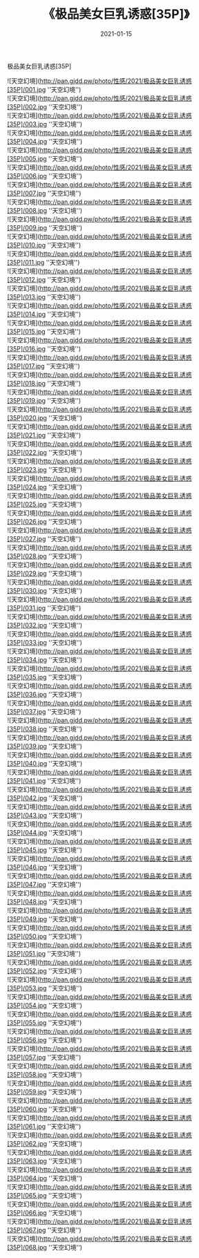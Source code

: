 ﻿---
layout: post
title:  《极品美女巨乳诱惑[35P]》
date:   2021-01-15
img: http://pan.gjdd.pw/photo/性感/2021/极品美女巨乳诱惑[35P]/000.jpg
categories: [美女, 性感, 泳衣]
---

极品美女巨乳诱惑[35P]



![天空幻境](http://pan.gjdd.pw/photo/性感/2021/极品美女巨乳诱惑[35P]/001.jpg ''天空幻境'') <br>
![天空幻境](http://pan.gjdd.pw/photo/性感/2021/极品美女巨乳诱惑[35P]/002.jpg ''天空幻境'') <br>
![天空幻境](http://pan.gjdd.pw/photo/性感/2021/极品美女巨乳诱惑[35P]/003.jpg ''天空幻境'') <br>
![天空幻境](http://pan.gjdd.pw/photo/性感/2021/极品美女巨乳诱惑[35P]/004.jpg ''天空幻境'') <br>
![天空幻境](http://pan.gjdd.pw/photo/性感/2021/极品美女巨乳诱惑[35P]/005.jpg ''天空幻境'') <br>
![天空幻境](http://pan.gjdd.pw/photo/性感/2021/极品美女巨乳诱惑[35P]/006.jpg ''天空幻境'') <br>
![天空幻境](http://pan.gjdd.pw/photo/性感/2021/极品美女巨乳诱惑[35P]/007.jpg ''天空幻境'') <br>
![天空幻境](http://pan.gjdd.pw/photo/性感/2021/极品美女巨乳诱惑[35P]/008.jpg ''天空幻境'') <br>
![天空幻境](http://pan.gjdd.pw/photo/性感/2021/极品美女巨乳诱惑[35P]/009.jpg ''天空幻境'') <br>
![天空幻境](http://pan.gjdd.pw/photo/性感/2021/极品美女巨乳诱惑[35P]/010.jpg ''天空幻境'') <br>
![天空幻境](http://pan.gjdd.pw/photo/性感/2021/极品美女巨乳诱惑[35P]/011.jpg ''天空幻境'') <br>
![天空幻境](http://pan.gjdd.pw/photo/性感/2021/极品美女巨乳诱惑[35P]/012.jpg ''天空幻境'') <br>
![天空幻境](http://pan.gjdd.pw/photo/性感/2021/极品美女巨乳诱惑[35P]/013.jpg ''天空幻境'') <br>
![天空幻境](http://pan.gjdd.pw/photo/性感/2021/极品美女巨乳诱惑[35P]/014.jpg ''天空幻境'') <br>
![天空幻境](http://pan.gjdd.pw/photo/性感/2021/极品美女巨乳诱惑[35P]/015.jpg ''天空幻境'') <br>
![天空幻境](http://pan.gjdd.pw/photo/性感/2021/极品美女巨乳诱惑[35P]/016.jpg ''天空幻境'') <br>
![天空幻境](http://pan.gjdd.pw/photo/性感/2021/极品美女巨乳诱惑[35P]/017.jpg ''天空幻境'') <br>
![天空幻境](http://pan.gjdd.pw/photo/性感/2021/极品美女巨乳诱惑[35P]/018.jpg ''天空幻境'') <br>
![天空幻境](http://pan.gjdd.pw/photo/性感/2021/极品美女巨乳诱惑[35P]/019.jpg ''天空幻境'') <br>
![天空幻境](http://pan.gjdd.pw/photo/性感/2021/极品美女巨乳诱惑[35P]/020.jpg ''天空幻境'') <br>
![天空幻境](http://pan.gjdd.pw/photo/性感/2021/极品美女巨乳诱惑[35P]/021.jpg ''天空幻境'') <br>
![天空幻境](http://pan.gjdd.pw/photo/性感/2021/极品美女巨乳诱惑[35P]/022.jpg ''天空幻境'') <br>
![天空幻境](http://pan.gjdd.pw/photo/性感/2021/极品美女巨乳诱惑[35P]/023.jpg ''天空幻境'') <br>
![天空幻境](http://pan.gjdd.pw/photo/性感/2021/极品美女巨乳诱惑[35P]/024.jpg ''天空幻境'') <br>
![天空幻境](http://pan.gjdd.pw/photo/性感/2021/极品美女巨乳诱惑[35P]/025.jpg ''天空幻境'') <br>
![天空幻境](http://pan.gjdd.pw/photo/性感/2021/极品美女巨乳诱惑[35P]/026.jpg ''天空幻境'') <br>
![天空幻境](http://pan.gjdd.pw/photo/性感/2021/极品美女巨乳诱惑[35P]/027.jpg ''天空幻境'') <br>
![天空幻境](http://pan.gjdd.pw/photo/性感/2021/极品美女巨乳诱惑[35P]/028.jpg ''天空幻境'') <br>
![天空幻境](http://pan.gjdd.pw/photo/性感/2021/极品美女巨乳诱惑[35P]/029.jpg ''天空幻境'') <br>
![天空幻境](http://pan.gjdd.pw/photo/性感/2021/极品美女巨乳诱惑[35P]/030.jpg ''天空幻境'') <br>
![天空幻境](http://pan.gjdd.pw/photo/性感/2021/极品美女巨乳诱惑[35P]/031.jpg ''天空幻境'') <br>
![天空幻境](http://pan.gjdd.pw/photo/性感/2021/极品美女巨乳诱惑[35P]/032.jpg ''天空幻境'') <br>
![天空幻境](http://pan.gjdd.pw/photo/性感/2021/极品美女巨乳诱惑[35P]/033.jpg ''天空幻境'') <br>
![天空幻境](http://pan.gjdd.pw/photo/性感/2021/极品美女巨乳诱惑[35P]/034.jpg ''天空幻境'') <br>
![天空幻境](http://pan.gjdd.pw/photo/性感/2021/极品美女巨乳诱惑[35P]/035.jpg ''天空幻境'') <br>
![天空幻境](http://pan.gjdd.pw/photo/性感/2021/极品美女巨乳诱惑[35P]/036.jpg ''天空幻境'') <br>
![天空幻境](http://pan.gjdd.pw/photo/性感/2021/极品美女巨乳诱惑[35P]/037.jpg ''天空幻境'') <br>
![天空幻境](http://pan.gjdd.pw/photo/性感/2021/极品美女巨乳诱惑[35P]/038.jpg ''天空幻境'') <br>
![天空幻境](http://pan.gjdd.pw/photo/性感/2021/极品美女巨乳诱惑[35P]/039.jpg ''天空幻境'') <br>
![天空幻境](http://pan.gjdd.pw/photo/性感/2021/极品美女巨乳诱惑[35P]/040.jpg ''天空幻境'') <br>
![天空幻境](http://pan.gjdd.pw/photo/性感/2021/极品美女巨乳诱惑[35P]/041.jpg ''天空幻境'') <br>
![天空幻境](http://pan.gjdd.pw/photo/性感/2021/极品美女巨乳诱惑[35P]/042.jpg ''天空幻境'') <br>
![天空幻境](http://pan.gjdd.pw/photo/性感/2021/极品美女巨乳诱惑[35P]/043.jpg ''天空幻境'') <br>
![天空幻境](http://pan.gjdd.pw/photo/性感/2021/极品美女巨乳诱惑[35P]/044.jpg ''天空幻境'') <br>
![天空幻境](http://pan.gjdd.pw/photo/性感/2021/极品美女巨乳诱惑[35P]/045.jpg ''天空幻境'') <br>
![天空幻境](http://pan.gjdd.pw/photo/性感/2021/极品美女巨乳诱惑[35P]/046.jpg ''天空幻境'') <br>
![天空幻境](http://pan.gjdd.pw/photo/性感/2021/极品美女巨乳诱惑[35P]/047.jpg ''天空幻境'') <br>
![天空幻境](http://pan.gjdd.pw/photo/性感/2021/极品美女巨乳诱惑[35P]/048.jpg ''天空幻境'') <br>
![天空幻境](http://pan.gjdd.pw/photo/性感/2021/极品美女巨乳诱惑[35P]/049.jpg ''天空幻境'') <br>
![天空幻境](http://pan.gjdd.pw/photo/性感/2021/极品美女巨乳诱惑[35P]/050.jpg ''天空幻境'') <br>
![天空幻境](http://pan.gjdd.pw/photo/性感/2021/极品美女巨乳诱惑[35P]/051.jpg ''天空幻境'') <br>
![天空幻境](http://pan.gjdd.pw/photo/性感/2021/极品美女巨乳诱惑[35P]/052.jpg ''天空幻境'') <br>
![天空幻境](http://pan.gjdd.pw/photo/性感/2021/极品美女巨乳诱惑[35P]/053.jpg ''天空幻境'') <br>
![天空幻境](http://pan.gjdd.pw/photo/性感/2021/极品美女巨乳诱惑[35P]/054.jpg ''天空幻境'') <br>
![天空幻境](http://pan.gjdd.pw/photo/性感/2021/极品美女巨乳诱惑[35P]/055.jpg ''天空幻境'') <br>
![天空幻境](http://pan.gjdd.pw/photo/性感/2021/极品美女巨乳诱惑[35P]/056.jpg ''天空幻境'') <br>
![天空幻境](http://pan.gjdd.pw/photo/性感/2021/极品美女巨乳诱惑[35P]/057.jpg ''天空幻境'') <br>
![天空幻境](http://pan.gjdd.pw/photo/性感/2021/极品美女巨乳诱惑[35P]/058.jpg ''天空幻境'') <br>
![天空幻境](http://pan.gjdd.pw/photo/性感/2021/极品美女巨乳诱惑[35P]/059.jpg ''天空幻境'') <br>
![天空幻境](http://pan.gjdd.pw/photo/性感/2021/极品美女巨乳诱惑[35P]/060.jpg ''天空幻境'') <br>
![天空幻境](http://pan.gjdd.pw/photo/性感/2021/极品美女巨乳诱惑[35P]/061.jpg ''天空幻境'') <br>
![天空幻境](http://pan.gjdd.pw/photo/性感/2021/极品美女巨乳诱惑[35P]/062.jpg ''天空幻境'') <br>
![天空幻境](http://pan.gjdd.pw/photo/性感/2021/极品美女巨乳诱惑[35P]/063.jpg ''天空幻境'') <br>
![天空幻境](http://pan.gjdd.pw/photo/性感/2021/极品美女巨乳诱惑[35P]/064.jpg ''天空幻境'') <br>
![天空幻境](http://pan.gjdd.pw/photo/性感/2021/极品美女巨乳诱惑[35P]/065.jpg ''天空幻境'') <br>
![天空幻境](http://pan.gjdd.pw/photo/性感/2021/极品美女巨乳诱惑[35P]/066.jpg ''天空幻境'') <br>
![天空幻境](http://pan.gjdd.pw/photo/性感/2021/极品美女巨乳诱惑[35P]/067.jpg ''天空幻境'') <br>
![天空幻境](http://pan.gjdd.pw/photo/性感/2021/极品美女巨乳诱惑[35P]/068.jpg ''天空幻境'') <br>